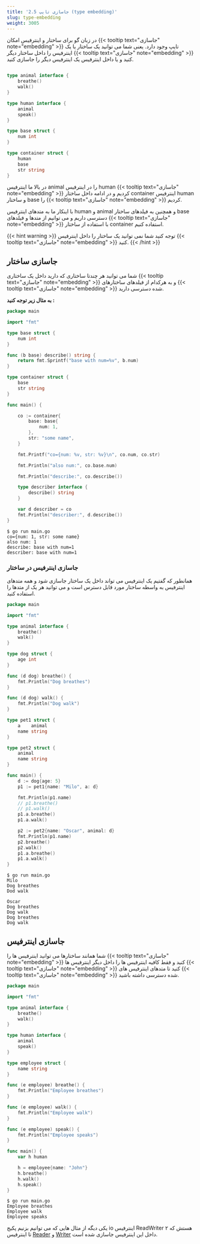 ```yaml
---
title: '2.5 جاسازی تایپ (type embedding)'
slug: type-embedding
weight: 3005
---
```


در زبان گو برای ساختار و اینترفیس امکان {{< tooltip text="جاسازی" note="embedding" >}} تایپ وجود دارد. یعنی شما می توانید یک ساختار یا یک اینترفیس را داخل ساختار دیگر {{< tooltip text="جاسازی" note="embedding" >}} کنید و یا داخل اینترفیس یک اینترفیس دیگر را جاسازی کنید.

```go

type animal interface {
    breathe()
    walk()
}

type human interface {
    animal
    speak()
}

type base struct {
    num int
}

type container struct {
	human
    base
    str string
}
```

در بالا ما اینترفیس animal را در اینترفیس human {{< tooltip text="جاسازی" note="embedding" >}} کردیم و در ادامه داخل ساختار container اینترفیس human و ساختار base را {{< tooltip text="جاسازی" note="embedding" >}} کردیم.

با اینکار ما به متدهای اینترفیس human و animal و همچنین به فیلدهای ساختار base دسترسی داریم و می توانیم از متدها و فیلدهای {{< tooltip text="جاسازی" note="embedding" >}} با استفاده از ساختار container استفاده کنیم.


{{< hint warning >}}
توجه کنید شما نمی توانید یک ساختار را داخل اینترفیس {{< tooltip text="جاسازی" note="embedding" >}} کنید.
{{< /hint >}}


## جاسازی ساختار

شما می توانید هر چندتا ساختاری که دارید داخل یک ساختاری {{< tooltip text="جاسازی" note="embedding" >}} و به هرکدام از فیلدهای ساختارهای {{< tooltip text="جاسازی" note="embedding" >}} شده دسترسی دارید.

**به مثال زیر توجه کنید :**

```go
package main

import "fmt"

type base struct {
    num int
}

func (b base) describe() string {
    return fmt.Sprintf("base with num=%v", b.num)
}

type container struct {
    base
    str string
}

func main() {

    co := container{
        base: base{
            num: 1,
        },
        str: "some name",
    }

    fmt.Printf("co={num: %v, str: %v}\n", co.num, co.str)

    fmt.Println("also num:", co.base.num)

    fmt.Println("describe:", co.describe())

    type describer interface {
        describe() string
    }

    var d describer = co
    fmt.Println("describer:", d.describe())
}
```

```shell
$ go run main.go
co={num: 1, str: some name}
also num: 1
describe: base with num=1
describer: base with num=1
```

### جاسازی اینترفیس در ساختار

همانطور که گفتیم یک اینترفیس می تواند داخل یک ساختار جاسازی شود و همه متدهای اینترفیس به واسطه ساختار مورد قابل دسترس است و می توانید هر یک از متدها را استفاده کنید.

```go
package main

import "fmt"

type animal interface {
    breathe()
    walk()
}

type dog struct {
    age int
}

func (d dog) breathe() {
    fmt.Println("Dog breathes")
}

func (d dog) walk() {
    fmt.Println("Dog walk")
}

type pet1 struct {
    a    animal
    name string
}

type pet2 struct {
    animal
    name string
}

func main() {
    d := dog{age: 5}
    p1 := pet1{name: "Milo", a: d}

    fmt.Println(p1.name)
    // p1.breathe()
    // p1.walk()
    p1.a.breathe()
    p1.a.walk()

    p2 := pet2{name: "Oscar", animal: d}
    fmt.Println(p1.name)
    p2.breathe()
    p2.walk()
    p1.a.breathe()
    p1.a.walk()
}
```

```shell
$ go run main.go
Milo
Dog breathes
Dod walk

Oscar
Dog breathes
Dog walk
Dog breathes
Dog walk
```

## جاسازی اینترفیس 

شما همانند ساختارها می توانید اینترفیس ها را {{< tooltip text="جاسازی" note="embedding" >}} کنید و فقط کافیه اینترفیس ها را داخل دیگر اینترفیس ها {{< tooltip text="جاسازی" note="embedding" >}} کنید تا متدهای اینترفیس های {{< tooltip text="جاسازی" note="embedding" >}} شده دسترسی داشته باشید.

```go
package main

import "fmt"

type animal interface {
	breathe()
	walk()
}

type human interface {
	animal
	speak()
}

type employee struct {
	name string
}

func (e employee) breathe() {
	fmt.Println("Employee breathes")
}

func (e employee) walk() {
	fmt.Println("Employee walk")
}

func (e employee) speak() {
	fmt.Println("Employee speaks")
}

func main() {
	var h human

	h = employee{name: "John"}
	h.breathe()
	h.walk()
	h.speak()
}
```

```shell
$ go run main.go
Employee breathes
Employee walk
Employee speaks
```

یکی دیگه از مثال هایی که می توانیم بزنیم پکیج io اینترفیس ReadWriter هستش که ۲ تا اینترفیس [Reader](https://golang.org/pkg/io/#Reader) و [Writer](https://golang.org/pkg/io/#Writer) داخل این اینترفیس جاسازی شده است.

